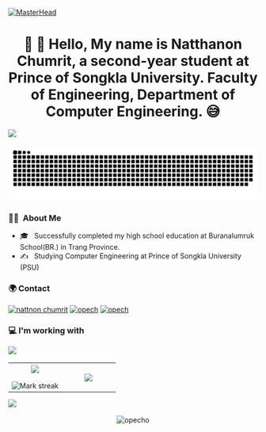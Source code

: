[![MasterHead](https://user-images.githubusercontent.com/10498744/210012254-234538ff-d198-48aa-8964-37e6fd45d227.gif)](https://rishavchanda.io)
<h1 align="center">
  👋 🙏 Hello, My name is Natthanon Chumrit, a second-year student at Prince of Songkla University. Faculty of Engineering, Department of Computer Engineering. 😅
</h1>
<img src="https://user-images.githubusercontent.com/73097560/115834477-dbab4500-a447-11eb-908a-139a6edaec5c.gif"> 
<p align="center">
  <img src="https://raw.githubusercontent.com/Platane/snk/output/github-contribution-grid-snake.svg" alt="snake"></center>
</p>

### 🙋‍♂️ &nbsp;About Me 
- 🎓 &nbsp; Successfully completed my high school education at Buranalumruk School(BR.) in Trang Province.
- ✍️ &nbsp; Studying Computer Engineering at Prince of Songkla University (PSU)

### 🌍 Contact 
<p>
  <a href="https://www.facebook.com/nattanon.chumrit/" target="blank">
    <img align="center" src="https://raw.githubusercontent.com/rahuldkjain/github-profile-readme-generator/master/src/images/icons/Social/facebook.svg" alt="nattnon chumrit" height="30" width="40" /></a>
  <a href="https://www.instagram.com/nattanon_chumrit/" target="blank">
    <img align="center" src="https://raw.githubusercontent.com/rahuldkjain/github-profile-readme-generator/master/src/images/icons/Social/instagram.svg" alt="opech" height="30" width="40" /></a>
  <a href="https://www.youtube.com/channel/UCJEUr528zDer7ldtW4j0Jqg" target="blank">
    <img align="center" src="https://raw.githubusercontent.com/rahuldkjain/github-profile-readme-generator/master/src/images/icons/Social/youtube.svg" alt="opech" height="30" width="40" /></a>
</p>

### 💻 I'm working with

  <img src="https://skillicons.dev/icons?i=js,ts,html,css,docker,git,py,react,c,cs,cpp,mongodb,nodejs,php,postman," height="100">



<p  align="center">

<table border="0"  align="center">
  <tr>
 
  <td width="50%" align="center">
    <img  align="center"  src="https://github-readme-stats.vercel.app/api?username=oPECHo&show_icons=true&theme=radical" />
    <br></br>
    <img  title="🔥 Get streak stats for your profile at git.io/streak-stats" alt="Mark streak" src="https://github-readme-streak-stats.herokuapp.com?user=oPECHo&theme=dark&date_format=j%20M%5B%20Y%5D" />
  </td>
  <td align="center">
    <img  align="center" src="https://github-readme-stats.vercel.app/api/top-langs/?username=oPECHo&theme=radical"/>
  </td>
  </tr>
</table>

<img src="https://user-images.githubusercontent.com/73097560/115834477-dbab4500-a447-11eb-908a-139a6edaec5c.gif">
</p>  

<p align="center"> <img src="https://komarev.com/ghpvc/?username=oPECHo&label=Profile%20views&color=0e75b6&style=flat" alt="opecho" /> </p>           
